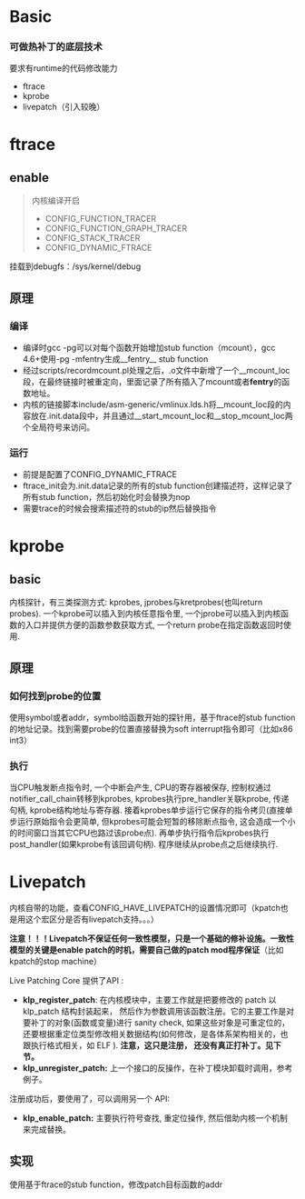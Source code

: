 # Basic

### 可做热补丁的底层技术

要求有runtime的代码修改能力

- ftrace
- kprobe
- livepatch（引入较晚）

# ftrace

## enable

> 内核编译开启
>
> - CONFIG_FUNCTION_TRACER
> - CONFIG_FUNCTION_GRAPH_TRACER
> - CONFIG_STACK_TRACER
> - CONFIG_DYNAMIC_FTRACE

挂载到debugfs：/sys/kernel/debug

## 原理

### 编译

- 编译时gcc -pg可以对每个函数开始增加stub function（mcount），gcc 4.6+使用-pg -mfentry生成__fentry__ stub function
- 经过scripts/recordmcount.pl处理之后，.o文件中新增了一个__mcount_loc段，在最终链接时被重定向，里面记录了所有插入了mcount或者**fentry**的函数地址。
- 内核的链接脚本include/asm-generic/vmlinux.lds.h将__mcount_loc段的内容放在.init.data段中，并且通过__start_mcount_loc和__stop_mcount_loc两个全局符号来访问。

### 运行

- 前提是配置了CONFIG_DYNAMIC_FTRACE
- ftrace_init会为.init.data记录的所有的stub function创建描述符，这样记录了所有stub function，然后初始化时会替换为nop
- 需要trace的时候会搜索描述符的stub的ip然后替换指令

# kprobe

## basic

内核探针，有三类探测方式: kprobes, jprobes与kretprobes(也叫return probes). 一个kprobe可以插入到内核任意指令里, 一个jprobe可以插入到内核函数的入口并提供方便的函数参数获取方式, 一个return probe在指定函数返回时使用.

## 原理

### 如何找到probe的位置

使用symbol或者addr，symbol给函数开始的探针用，基于ftrace的stub function的地址记录。找到需要probe的位置直接替换为soft interrupt指令即可（比如x86 int3）

### 执行

当CPU触发断点指令时, 一个中断会产生, CPU的寄存器被保存, 控制权通过notifier_call_chain转移到kprobes, kprobes执行pre_handler关联kprobe, 传递句柄, kprobe结构地址与寄存器.
接着kprobes单步运行它保存的指令拷贝(直接单步运行原始指令会更简单, 但kprobes可能会短暂的移除断点指令, 这会造成一个小的时间窗口当其它CPU也路过该probe点).
再单步执行指令后kprobes执行post_handler(如果kprobe有该回调句柄). 程序继续从probe点之后继续执行.

# Livepatch

内核自带的功能，查看CONFIG_HAVE_LIVEPATCH的设置情况即可（kpatch也是用这个宏区分是否有livepatch支持。。。）

**注意！！！Livepatch不保证任何一致性模型，只是一个基础的修补设施。一致性模型的关键是enable patch的时机，需要自己做的patch mod程序保证**（比如kpatch的stop machine）

Live Patching Core 提供了API :

- **klp_register_patch**:  在内核模块中，主要工作就是把要修改的 patch 以 klp_patch 结构封装起来， 然后作为参数调用该函数注册。它的主要工作是对要补丁的对象(函数或变量)进行 sanity check, 如果这些对象是可重定位的，还要根据重定位类型修改相关数据结构(如何修改，是各体系架构相关的，也跟执行格式相关，如 ELF ). **注意，这只是注册， 还没有真正打补丁。见下节。**
- **klp_unregister_patch:** 上一个接口的反操作，在补丁模块卸载时调用，参考例子。

注册成功后，要使用了，可以调用另一个 API:

- **klp_enable_patch:** 主要执行符号查找, 重定位操作, 然后借助内核一个机制来完成替换。

 ## 实现

使用基于ftrace的stub function，修改patch目标函数的addr
